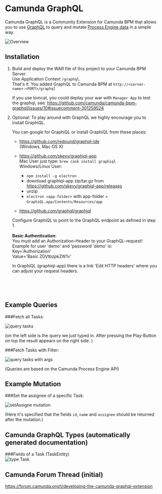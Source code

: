 Camunda GraphQL
===============

Camunda GraphQL is a Community Extension for Camunda BPM that allows you to use [GraphQL](http://graphql.org/) to query and mutate [Process Engine data](https://docs.camunda.org/manual/latest/user-guide/process-engine/process-engine-api/) in a simple way. <br>


![Overview](/src/main/resources/png/overview_01.png?raw=true "Overview")

Installation
------------

1. Build and deploy the WAR file of this project to your Camunda BPM Server. <br>
   Use Application Context `/graphql`.<br>
   That's it. You added GraphQL to Camunda BPM at `http://<server-name>:<PORT>/graphql`

   If you use tomcat, you could deplay your war with `Manager App` to test the graphql, see: https://github.com/camunda/camunda-bpm-graphql/issues/10#issuecomment-301259524

2. Optional: To play around with GraphQL we highly encourage you to install GraphiQL.<br>

   You can google for GraphiQL or install GraphiQL from these places: <br>
   * https://github.com/redound/graphql-ide <br>
   (Windows, Mac OS X)
   * https://github.com/skevy/graphiql-app <br>
   Mac User just type: `brew cask install graphiql`<br>
   Windows/Linux User:
     - `npm install -g electron` <br>
     - download graphiql-app zip/tar.gz from https://github.com/skevy/graphiql-app/releases <br>
     - unzip
     - `electron <app-folder>` with app-folder = `GraphiQL.app/Contents/Resources/app`

   * https://github.com/graphql/graphiql

   Configure GraphiQL to point to the GraphQL endpoint as defined in step 1. <br><br>
   **Basic Authentication**: <br>
   You must add an Authorization-Header to your GraphQL-request! <br>
   Example for user 'demo' and 'password 'demo' is: <br>
   Key='Authorization' <br>
   Value='Basic ZGVtbzpkZW1v' <br>

   In GraphiQL (graphiql-app) there is a link 'Edit HTTP headers' where you can adjust your request headers.

   <br>

  <br>

Example Queries
---------------


###Fetch all Tasks:<br>

![query tasks](/src/main/resources/png/query_tasks.png?raw=true "simple GraphQL query")

(on the left side is the query we just typed in. After pressing the Play-Button on top the result appears on the right side. )

###Fetch Tasks with Filter: <br>

![query tasks with args](/src/main/resources/png/query_tasks_w_filter_nameLike.png?raw=true "simple GraphQL query with arguments")

(Queries are based on the Camunda Process Engine API)

Example Mutation
----------------

###Set the assignee of a specific Task: <br>

![setAssigne mutation](/src/main/resources/png/mutation_01.png?raw=true "simple GraphQL mutation")

(Here it's specified that the fields `id`, `name` and `assignee` should be returned after the mutation.)

Camunda GraphQL Types (automatically generated documentation)
-------------------------------------------------------------

###Fields of a Task (TaskEntity)  <br>
![type Task](/src/main/resources/png/type_TaskEntity.png?raw=true "type TaskEntity")


Camunda Forum Thread (initial)
------------------------------

https://forum.camunda.org/t/developing-the-camunda-graphql-extension
